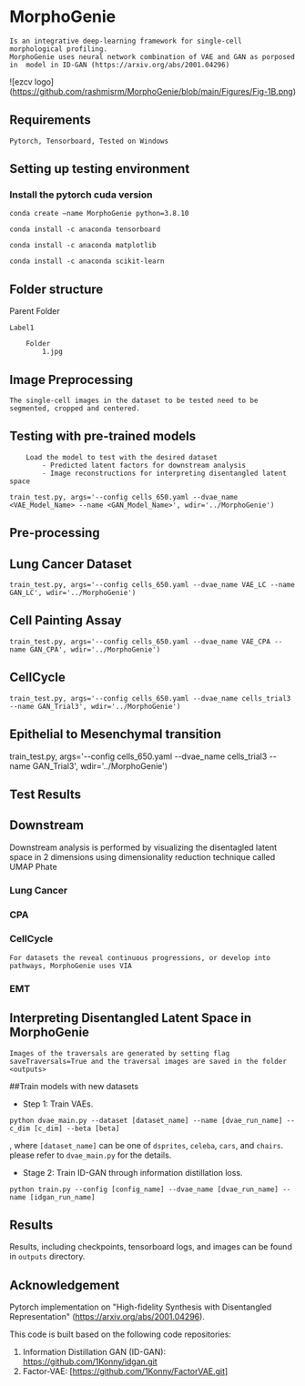 
# MorphoGenie
	Is an integrative deep-learning framework for single-cell morphological profiling.
	MorphoGenie uses neural network combination of VAE and GAN as porposed in  model in ID-GAN (https://arxiv.org/abs/2001.04296) 

![ezcv logo] (https://github.com/rashmisrm/MorphoGenie/blob/main/Figures/Fig-1B.png)

## Requirements
	Pytorch, Tensorboard, Tested on Windows  

## Setting up testing environment
###	Install the pytorch cuda version
	conda create —name MorphoGenie python=3.8.10
	
	conda install -c anaconda tensorboard
	
	conda install -c anaconda matplotlib
	
	conda install -c anaconda scikit-learn


## Folder structure
	
Parent Folder

	Label1
 			
		Folder
			1.jpg

## Image Preprocessing
	The single-cell images in the dataset to be tested need to be segmented, cropped and centered.

## Testing with pre-trained models
```
	Load the model to test with the desired dataset
		- Predicted latent factors for downstream analysis
		- Image reconstructions for interpreting disentangled latent space

```
	train_test.py, args='--config cells_650.yaml --dvae_name <VAE_Model_Name> --name <GAN_Model_Name>', wdir='../MorphoGenie')

## Pre-processing

## Lung Cancer Dataset

	train_test.py, args='--config cells_650.yaml --dvae_name VAE_LC --name GAN_LC', wdir='../MorphoGenie')

## Cell Painting Assay 
	train_test.py, args='--config cells_650.yaml --dvae_name VAE_CPA --name GAN_CPA', wdir='../MorphoGenie')


## CellCycle 
	train_test.py, args='--config cells_650.yaml --dvae_name cells_trial3 --name GAN_Trial3', wdir='../MorphoGenie')

## Epithelial to Mesenchymal transition
train_test.py, args='--config cells_650.yaml --dvae_name cells_trial3 --name GAN_Trial3', wdir='../MorphoGenie')

##	Test Results

## 	Downstream

Downstream analysis is performed by visualizing the disentagled latent space in 2 dimensions using dimensionality reduction technique called UMAP Phate 

### 	Lung Cancer 

###	CPA

###	CellCycle

	For datasets the reveal continuous progressions, or develop into pathways, MorphoGenie uses VIA 

### 	EMT

##	Interpreting Disentangled Latent Space in MorphoGenie
	Images of the traversals are generated by setting flag saveTraversals=True and the traversal images are saved in the folder <outputs>


##Train models with new datasets


- Step 1: Train VAEs.
```
python dvae_main.py --dataset [dataset_name] --name [dvae_run_name] --c_dim [c_dim] --beta [beta]
```
, where `[dataset_name]` can be one of `dsprites`, `celeba`, `cars`, and `chairs`.
please refer to `dvae_main.py` for the details.

- Stage 2: Train ID-GAN through information distillation loss.
```
python train.py --config [config_name] --dvae_name [dvae_run_name] --name [idgan_run_name]
```


## Results
Results, including checkpoints, tensorboard logs, and images can be found in `outputs` directory.


## Acknowledgement

Pytorch implementation on "High-fidelity Synthesis with Disentangled Representation" (https://arxiv.org/abs/2001.04296). <br>


This code is built based on the following code repositories:
1. Information Distillation GAN (ID-GAN): https://github.com/1Konny/idgan.git
2. Factor-VAE: [https://github.com/1Konny/FactorVAE.git]



